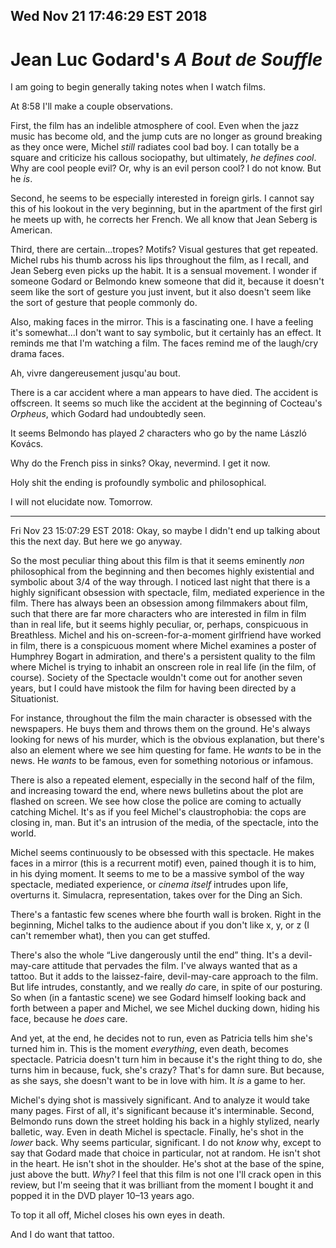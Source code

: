 Wed Nov 21 17:46:29 EST 2018
----------------------------
Jean Luc Godard's _A Bout de Souffle_
=====================================

I am going to begin generally taking notes when I watch films.

At 8:58 I'll make a couple observations.

First, the film has an indelible atmosphere of cool. Even when the jazz music
has become old, and the jump cuts are no longer as ground breaking as they once
were, Michel _still_ radiates cool bad boy. I can totally be a square and
criticize his callous sociopathy, but ultimately, _he defines cool_. Why are
cool people evil? Or, why is an evil person cool? I do not know. But he _is_.

Second, he seems to be especially interested in foreign girls. I cannot say this
of his lookout in the very beginning, but in the apartment of the first girl he
meets up with, he corrects her French. We all know that Jean Seberg is American.

Third, there are certain...tropes? Motifs? Visual gestures that get repeated.
Michel rubs his thumb across his lips throughout the film, as I recall, and Jean
Seberg even picks up the habit. It is a sensual movement. I wonder if someone
Godard or Belmondo knew someone that did it, because it doesn't seem like the
sort of gesture you just invent, but it also doesn't seem like the sort of
gesture that people commonly do.

Also, making faces in the mirror. This is a fascinating one. I have a feeling
it's somewhat...I don't want to say symbolic, but it certainly has an effect. It
reminds me that I'm watching a film. The faces remind me of the laugh/cry drama
faces.

Ah, vivre dangereusement jusqu'au bout.

There is a car accident where a man appears to have died. The accident is
offscreen. It seems so much like the accident at the beginning of Cocteau's
_Orpheus_, which Godard had undoubtedly seen.

It seems Belmondo has played _2_ characters who go by the name László Kovács.

Why do the French piss in sinks? Okay, nevermind. I get it now.

Holy shit the ending is profoundly symbolic and philosophical.

I will not elucidate now. Tomorrow.

---

Fri Nov 23 15:07:29 EST 2018: Okay, so maybe I didn't end up talking about this
the next day. But here we go anyway.

So the most peculiar thing about this film is that it seems eminently _non_
philosophical from the beginning and then becomes highly existential and
symbolic about 3/4 of the way through. I noticed last night that there is a
highly significant obsession with spectacle, film, mediated experience in the
film. There has always been an obsession among filmmakers about film, such that
there are far more characters who are interested in film in film than in real
life, but it seems highly peculiar, or, perhaps, conspicuous in Breathless.
Michel and his on-screen-for-a-moment girlfriend have worked in film, there is a
conspicuous moment where Michel examines a poster of Humphrey Bogart in
admiration, and there's a persistent quality to the film where Michel is trying
to inhabit an onscreen role in real life (in the film, of course). Society of
the Spectacle wouldn't come out for another seven years, but I could have
mistook the film for having been directed by a Situationist.

For instance, throughout the film the main character is obsessed with the
newspapers. He buys them and throws them on the ground. He's always looking for
news of his murder, which is the obvious explanation, but there's also an
element where we see him questing for fame. He _wants_ to be in the news. He
_wants_ to be famous, even for something notorious or infamous.

There is also a repeated element, especially in the second half of the film, and
increasing toward the end, where news bulletins about the plot are flashed on
screen. We see how close the police are coming to actually catching Michel. It's
as if you feel Michel's claustrophobia: the cops are closing in, man. But it's
an intrusion of the media, of the spectacle, into the world.

Michel seems continuously to be obsessed with this spectacle. He makes faces in
a mirror (this is a recurrent motif) even, pained though it is to him, in his
dying moment. It seems to me to be a massive symbol of the way spectacle,
mediated experience, or _cinema itself_ intrudes upon life, overturns it.
Simulacra, representation, takes over for the Ding an Sich. 

There's a fantastic few scenes where bhe fourth wall is broken. Right in the
beginning, Michel talks to the audience about if you don't like x, y, or z (I
can't remember what), then you can get stuffed.

There's also the whole “Live dangerously until the end” thing. It's a
devil-may-care attitude that pervades the film. I've always wanted that as a
tattoo. But it adds to the laissez-faire, devil-may-care approach to the film.
But life intrudes, constantly, and we really _do_ care, in spite of our
posturing. So when (in a fantastic scene) we see Godard himself looking back and
forth between a paper and Michel, we see Michel ducking down, hiding his face,
because he _does_ care.

And yet, at the end, he decides not to run, even as Patricia tells him she's
turned him in. This is the moment _everything_, even death, becomes spectacle.
Patricia doesn't turn him in because it's the right thing to do, she turns him
in because, fuck, she's crazy? That's for damn sure. But because, as she says,
she doesn't want to be in love with him. It _is_ a game to her.

Michel's dying shot is massively significant. And to analyze it would take many
pages. First of all, it's significant because it's interminable. Second,
Belmondo runs down the street holding his back in a highly stylized, nearly
balletic, way. Even in death Michel is spectacle. Finally, he's shot in the
_lower_ back. Why seems particular, significant. I do not _know_ why, except to
say that Godard made that choice in particular, not at random. He isn't shot in
the heart. He isn't shot in the shoulder. He's shot at the base of the spine,
just above the butt. _Why?_ I feel that this film is not one I'll crack open in
this review, but I'm seeing that it was brilliant from the moment I bought it
and popped it in the DVD player 10–13 years ago.

To top it all off, Michel closes his own eyes in death.

And I do want that tattoo.
